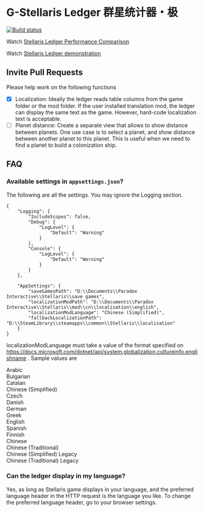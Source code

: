 # G-Stellaris Ledger 群星统计器・极
[![Build status](https://ci.appveyor.com/api/projects/status/9d682arbbq245nsw?svg=true)](https://ci.appveyor.com/project/gqqnbig/stellarisingameledgerincsharp)


Watch [Stellaris Ledger Performance Comparison](https://www.youtube.com/watch?v=hKqeLxOMQMs)

Watch [Stellaris Ledger demonstration](https://www.youtube.com/watch?v=lsYn0TM1NG4)

## Invite Pull Requests
Please help work on the following functions
- [x] Localization: Ideally the ledger reads table columns from the game folder or the mod folder. If the user installed translation mod, the ledger can display the same text as the game. However, hard-code localization text is acceptable.
- [ ] Planet distance: Create a separate view that allows to show distance between planets. One use case is to select a planet, and show distance between another planet to this planet. This is useful when we need to find a planet to build a colonization ship.

## FAQ
### Available settings in `appsettings.json`?
The following are all the settings. You may ignore the Logging section.

```
{
	"Logging": {
		"IncludeScopes": false,
		"Debug": {
			"LogLevel": {
				"Default": "Warning"
			}
		},
		"Console": {
			"LogLevel": {
				"Default": "Warning"
			}
		}
	},

	"AppSettings": {
		"saveGamesPath": "D:\\Documents\\Paradox Interactive\\Stellaris\\save games",
		"localizationModPath": "D:\\Documents\\Paradox Interactive\\Stellaris\\mod\\cn\\localisation\\english",
		"localizationModLanguage": "Chinese (Simplified)",
		"fallbackLocalizationPath": "D:\\SteamLibrary\\steamapps\\common\\Stellaris\\localisation"
	}
}
```
localizationModLanguage must take a value of the format specified on https://docs.microsoft.com/dotnet/api/system.globalization.cultureinfo.englishname . Sample values are 

Arabic                                  
Bulgarian                               
Catalan                                 
Chinese (Simplified)                    
Czech                                   
Danish                                  
German                                  
Greek                                   
English                                 
Spanish                                 
Finnish                                 
Chinese                                 
Chinese (Traditional)                   
Chinese (Simplified) Legacy             
Chinese (Traditional) Legacy            



### Can the ledger display in my language?
Yes, as long as Stellaris game displays in your language, and the preferred language header in the HTTP request is the language you like. To change the preferred language header, go to your browser settings.
